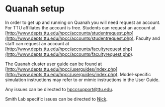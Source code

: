 # Quanah setup

In order to get up and running on Quanah you will need request an account.
For TTU affiliates the account is free.
Students can request an account at 
[http://www.depts.ttu.edu/hpcc/accounts/studentrequest.php](http://www.depts.ttu.edu/hpcc/accounts/studentrequest.php).
Faculty and staff can request an account at
[http://www.depts.ttu.edu/hpcc/accounts/facultyrequest.php](http://www.depts.ttu.edu/hpcc/accounts/facultyrequest.php).

The Quanah cluster user guide can be found at
[http://www.depts.ttu.edu/hpcc/userguides/index.php](http://www.depts.ttu.edu/hpcc/userguides/index.php).
Model-specific simulation instructions may 
refer to or mimic instructions in the User Guide.

Any issues can be directed to [hpccsupport@ttu.edu](mailto:hpccsupport@ttu.edu).

Smith Lab specific issues can be directed to [Nick](mailto:nick.smith@ttu.edu).